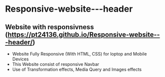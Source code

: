 # Responsive-website---header
## Website with responsivness (https://pt24136.github.io/Responsive-website---header/)
- Website Fully Responsive (With HTML, CSS) for loptop and Mobile Devices
- This Website consist of responsive Navbar
- Use of Transformation effects, Media Query and Images effects
